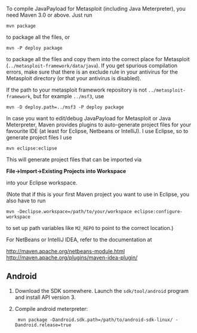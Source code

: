 To compile JavaPayload for Metasploit (including Java Meterpreter), you need
Maven 3.0 or above. Just run

```
mvn package
```

to package all the files, or

```
mvn -P deploy package
```

to package all the files and copy them into the correct place for Metasploit
(`../metasploit-framework/data/java`). If you get spurious compilation errors, 
make sure that there is an exclude rule in your antivirus for the Metasploit 
directory (or that your antivirus is disabled).

If the path to your metasploit framework repository is not `../metasploit-framework`,
but for example `../msf3`, use

```
mvn -D deploy.path=../msf3 -P deploy package
```

In case you want to edit/debug JavaPayload for Metasploit or Java Meterpreter,
Maven provides plugins to auto-generate project files for your favourite IDE
(at least for Eclipse, Netbeans or IntelliJ). I use Eclipse, so to generate
project files I use

```
mvn eclipse:eclipse
```

This will generate project files that can be imported via

**File->Import->Existing Projects into Workspace**

into your Eclipse workspace.

(Note that if this is your first Maven project you want to use in Eclipse, you
also have to run

```
mvn -Declipse.workspace=/path/to/your/workspace eclipse:configure-workspace
```

to set up path variables like `M2_REPO` to point to the correct location.)

For NetBeans or IntelliJ IDEA, refer to the documentation at

http://maven.apache.org/netbeans-module.html
http://maven.apache.org/plugins/maven-idea-plugin/

## Android

1. Download the SDK somewhere. Launch the `sdk/tool/android` program and install API version 3.
2. Compile android meterpreter:

        mvn package -Dandroid.sdk.path=/path/to/android-sdk-linux/ -Dandroid.release=true




